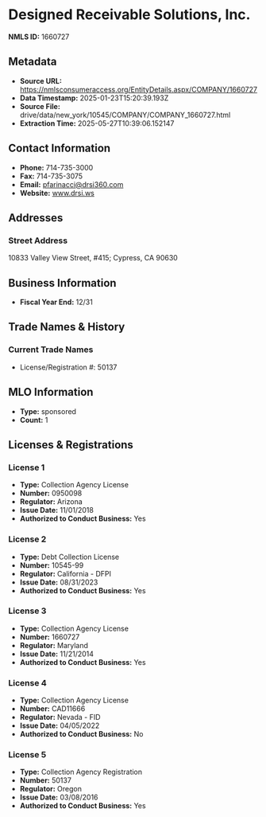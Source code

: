 # Designed Receivable Solutions, Inc.

**NMLS ID:** 1660727

## Metadata
- **Source URL:** https://nmlsconsumeraccess.org/EntityDetails.aspx/COMPANY/1660727
- **Data Timestamp:** 2025-01-23T15:20:39.193Z
- **Source File:** drive/data/new_york/10545/COMPANY/COMPANY_1660727.html
- **Extraction Time:** 2025-05-27T10:39:06.152147

## Contact Information
- **Phone:** 714-735-3000
- **Fax:** 714-735-3075
- **Email:** pfarinacci@drsi360.com
- **Website:** www.drsi.ws

## Addresses
### Street Address
10833 Valley View Street, #415; Cypress, CA 90630

## Business Information
- **Fiscal Year End:** 12/31

## Trade Names & History
### Current Trade Names
- License/Registration #: 50137

## MLO Information
- **Type:** sponsored
- **Count:** 1

## Licenses & Registrations

### License 1
- **Type:** Collection Agency License
- **Number:** 0950098
- **Regulator:** Arizona
- **Issue Date:** 11/01/2018
- **Authorized to Conduct Business:** Yes

### License 2
- **Type:** Debt Collection License
- **Number:** 10545-99
- **Regulator:** California - DFPI
- **Issue Date:** 08/31/2023
- **Authorized to Conduct Business:** Yes

### License 3
- **Type:** Collection Agency License
- **Number:** 1660727
- **Regulator:** Maryland
- **Issue Date:** 11/21/2014
- **Authorized to Conduct Business:** Yes

### License 4
- **Type:** Collection Agency License
- **Number:** CAD11666
- **Regulator:** Nevada - FID
- **Issue Date:** 04/05/2022
- **Authorized to Conduct Business:** No

### License 5
- **Type:** Collection Agency Registration
- **Number:** 50137
- **Regulator:** Oregon
- **Issue Date:** 03/08/2016
- **Authorized to Conduct Business:** Yes
